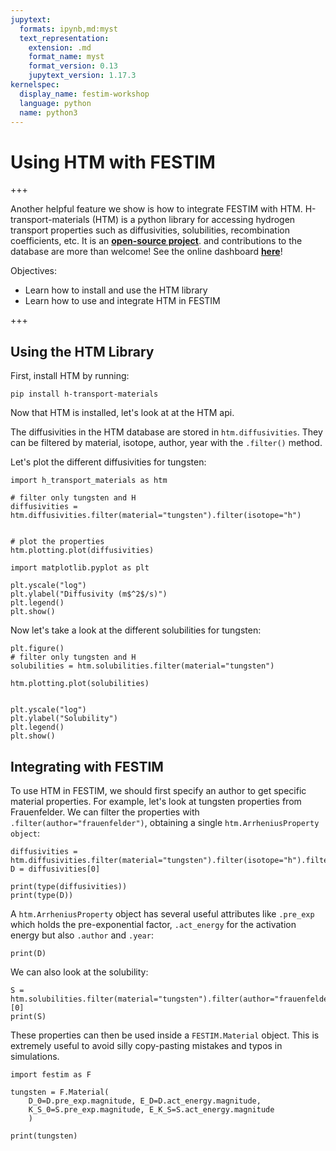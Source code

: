 ```yaml
---
jupytext:
  formats: ipynb,md:myst
  text_representation:
    extension: .md
    format_name: myst
    format_version: 0.13
    jupytext_version: 1.17.3
kernelspec:
  display_name: festim-workshop
  language: python
  name: python3
---
```


# Using HTM with FESTIM #

+++

Another helpful feature we show is how to integrate FESTIM with HTM. H-transport-materials (HTM) is a python library for accessing hydrogen transport properties such as diffusivities, solubilities, recombination coefficients, etc. It is an __[open-source project](https://github.com/RemDelaporteMathurin/h-transport-materials)__. and contributions to the database are more than welcome! See the online dashboard __[here](https://htm-dashboard-uan5l4xr6a-od.a.run.app/)__!

Objectives:
* Learn how to install and use the HTM library
* Learn how to use and integrate HTM in FESTIM

+++

## Using the HTM Library ##

First, install HTM by running: 

` pip install h-transport-materials `

Now that HTM is installed, let's look at at the HTM api.

The diffusivities in the HTM database are stored in ` htm.diffusivities `. They can be filtered by material, isotope, author, year with the ` .filter() ` method. 

Let's plot the different diffusivities for tungsten:

```{code-cell} ipython3
import h_transport_materials as htm

# filter only tungsten and H
diffusivities = htm.diffusivities.filter(material="tungsten").filter(isotope="h")


# plot the properties
htm.plotting.plot(diffusivities)

import matplotlib.pyplot as plt

plt.yscale("log")
plt.ylabel("Diffusivity (m$^2$/s)")
plt.legend()
plt.show()
```

Now let's take a look at the different solubilities for tungsten:

```{code-cell} ipython3
plt.figure()
# filter only tungsten and H
solubilities = htm.solubilities.filter(material="tungsten")

htm.plotting.plot(solubilities)


plt.yscale("log")
plt.ylabel("Solubility")
plt.legend()
plt.show()
```

## Integrating with FESTIM ##

To use HTM in FESTIM, we should first specify an author to get specific material properties. For example, let's look at tungsten properties from Frauenfelder. We can filter the properties with `.filter(author="frauenfelder")`, obtaining a single `htm.ArrheniusProperty object`:

```{code-cell} ipython3
diffusivities = htm.diffusivities.filter(material="tungsten").filter(isotope="h").filter(author="frauenfelder")
D = diffusivities[0]

print(type(diffusivities))
print(type(D))
```

A `htm.ArrheniusProperty` object has several useful attributes like `.pre_exp` which holds the pre-exponential factor, `.act_energy` for the activation energy but also `.author` and `.year`:

```{code-cell} ipython3
print(D)
```

We can also look at the solubility:

```{code-cell} ipython3
S = htm.solubilities.filter(material="tungsten").filter(author="frauenfelder")[0]
print(S)
```

These properties can then be used inside a `FESTIM.Material` object. This is extremely useful to avoid silly copy-pasting mistakes and typos in simulations.

```{code-cell} ipython3
import festim as F

tungsten = F.Material(
    D_0=D.pre_exp.magnitude, E_D=D.act_energy.magnitude,
    K_S_0=S.pre_exp.magnitude, E_K_S=S.act_energy.magnitude
    )

print(tungsten)
```
